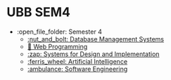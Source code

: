 # UBB SEM4
<ul>
  <li>:open_file_folder: Semester 4
    <ul>
      <li>
        <a href="#">
          :nut_and_bolt:  Database Management Systems
      </li>
      <li>
        <a href="#">
          🤳  Web Programming
      </li>
      <li>
        <a href="#">
          :zap:  Systems for Design and Implementation
      </li>
      <li>
        <a href="#">
          :ferris_wheel:  Artificial Intelligence
      </li>
      <li>
        <a href="#">
          :ambulance:  Software Engineering
        </a>
      </li>
    </ul>
</ul>
<br>
